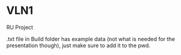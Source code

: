 # VLN1
RU Project

.txt file in Build folder has example data (not what is needed for the presentation though), just make sure to add it to the pwd.